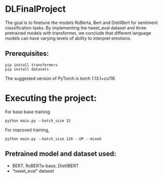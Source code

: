 # DLFinalProject
The goal is to finetune the models RoBerta, Bert and DistilBert for sentiment classification tasks. By implementing the tweet_eval dataset and three pretrained models with transformer, we conclude that different language models can have varying levels of ability to interpret emotions.

## Prerequisites:
```
pip install transformers
pip install datasets
```
The suggested version of PyTorch is torch 1.13.1+cu116

# Executing the project:
For base base training
```
python main.py --batch_size 32
```
For improved training,
```
python main.py --batch_size 128 --DP --mixed
```


## Pretrained model and dataset used:
* BERT, RoBERTa-base, DistilBERT
* "tweet_eval" dataset
